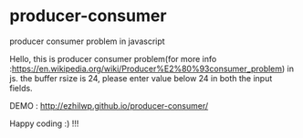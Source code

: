 # producer-consumer
producer consumer problem in javascript


Hello,
 this is producer consumer problem(for more info :https://en.wikipedia.org/wiki/Producer%E2%80%93consumer_problem) in js.
 the buffer rsize is 24, please enter value below 24 in both the input fields.
 
 DEMO : http://ezhilwp.github.io/producer-consumer/
 
 
 Happy coding :) !!!

